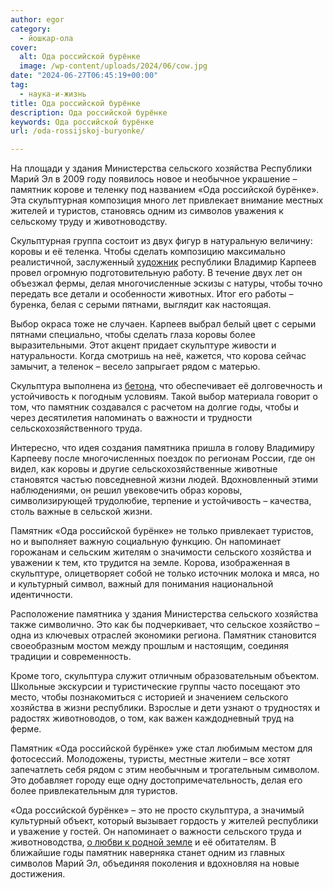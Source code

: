 ```yaml
---
author: egor
category:
  - йошкар-ола
cover:
  alt: Ода российской бурёнке
  image: /wp-content/uploads/2024/06/cow.jpg
date: "2024-06-27T06:45:19+00:00"
tag:
  - наука-и-жизнь
title: Ода российской бурёнке
description: Ода российской бурёнке
keywords: Ода российской бурёнке
url: /oda-rossijskoj-buryonke/

---
```

На площади у здания Министерства сельского хозяйства Республики Марий Эл в 2009 году появилось новое и необычное украшение – памятник корове и теленку под названием «Ода российской бурёнке». Эта скульптурная композиция много лет привлекает внимание местных жителей и туристов, становясь одним из символов уважения к сельскому труду и животноводству.

Скульптурная группа состоит из двух фигур в натуральную величину: коровы и её теленка. Чтобы сделать композицию максимально реалистичной, заслуженный [художник](/soyuz-hudozhnikov/) республики Владимир Карпеев провел огромную подготовительную работу. В течение двух лет он объезжал фермы, делая многочисленные эскизы с натуры, чтобы точно передать все детали и особенности животных. Итог его работы – буренка, белая с серыми пятнами, выглядит как настоящая.

Выбор окраса тоже не случаен. Карпеев выбрал белый цвет с серыми пятнами специально, чтобы сделать глаза коровы более выразительными. Этот акцент придает скульптуре живости и натуральности. Когда смотришь на неё, кажется, что корова сейчас замычит, а теленок – весело запрыгает рядом с матерью.

Скульптура выполнена из [бетона](/rbc/), что обеспечивает её долговечность и устойчивость к погодным условиям. Такой выбор материала говорит о том, что памятник создавался с расчетом на долгие годы, чтобы и через десятилетия напоминать о важности и трудности сельскохозяйственного труда.

Интересно, что идея создания памятника пришла в голову Владимиру Карпееву после многочисленных поездок по регионам России, где он видел, как коровы и другие сельскохозяйственные животные становятся частью повседневной жизни людей. Вдохновленный этими наблюдениями, он решил увековечить образ коровы, символизирующей трудолюбие, терпение и устойчивость – качества, столь важные в сельской жизни.

Памятник «Ода российской бурёнке» не только привлекает туристов, но и выполняет важную социальную функцию. Он напоминает горожанам и сельским жителям о значимости сельского хозяйства и уважении к тем, кто трудится на земле. Корова, изображенная в скульптуре, олицетворяет собой не только источник молока и мяса, но и культурный символ, важный для понимания национальной идентичности.

Расположение памятника у здания Министерства сельского хозяйства также символично. Это как бы подчеркивает, что сельское хозяйство – одна из ключевых отраслей экономики региона. Памятник становится своеобразным мостом между прошлым и настоящим, соединяя традиции и современность.

Кроме того, скульптура служит отличным образовательным объектом. Школьные экскурсии и туристические группы часто посещают это место, чтобы познакомиться с историей и значением сельского хозяйства в жизни республики. Взрослые и дети узнают о трудностях и радостях животноводов, о том, как важен каждодневный труд на ферме.

Памятник «Ода российской бурёнке» уже стал любимым местом для фотосессий. Молодожены, туристы, местные жители – все хотят запечатлеть себя рядом с этим необычным и трогательным символом. Это добавляет городу еще одну достопримечательность, делая его более привлекательным для туристов.

«Ода российской бурёнке» – это не просто скульптура, а значимый культурный объект, который вызывает гордость у жителей республики и уважение у гостей. Он напоминает о важности сельского труда и животноводства, [о любви к родной земле](/akpars/) и её обитателям. В ближайшие годы памятник наверняка станет одним из главных символов Марий Эл, объединяя поколения и вдохновляя на новые достижения.
